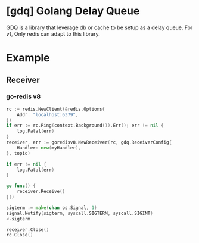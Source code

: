 # [gdq] Golang Delay Queue
GDQ is a library that leverage db or cache to be setup as a delay queue. For *v1*, Only redis can adapt to this library.

# Example
## Receiver
### go-redis v8
```go
rc := redis.NewClient(&redis.Options{
  	Addr: "localhost:6379",
})
if err := rc.Ping(context.Background()).Err(); err != nil {
	log.Fatal(err)
}
receiver, err := goredisv8.NewReceiver(rc, gdq.ReceiverConfig{
	Handler: new(myHandler),
}, topic)

if err != nil {
	log.Fatal(err)
}

go func() {
	receiver.Receive()
}()

sigterm := make(chan os.Signal, 1)
signal.Notify(sigterm, syscall.SIGTERM, syscall.SIGINT)
<-sigterm

receiver.Close()
rc.Close()
```
